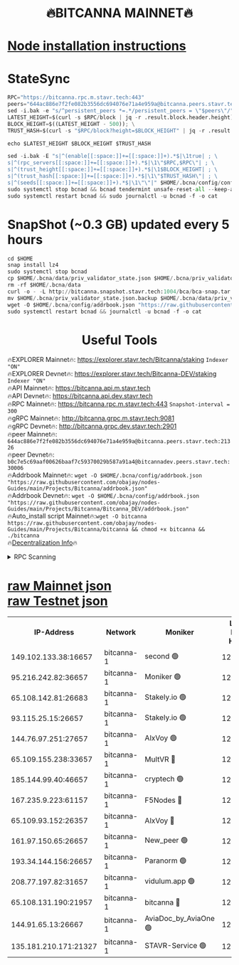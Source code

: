 <h1 align="center"> 🔥BITCANNA MAINNET🔥</h1>


[Node installation instructions](https://github.com/obajay/nodes-Guides/tree/main/Projects/Bitcanna)
=

# StateSync
```python
RPC="https://bitcanna.rpc.m.stavr.tech:443"
peers="644ac886e7f2fe082b3556dc694076e71a4e959a@bitcanna.peers.stavr.tech:21326"
sed -i.bak -e "s/^persistent_peers *=.*/persistent_peers = \"$peers\"/" $HOME/.bcna/config/config.toml
LATEST_HEIGHT=$(curl -s $RPC/block | jq -r .result.block.header.height); \
BLOCK_HEIGHT=$((LATEST_HEIGHT - 500)); \
TRUST_HASH=$(curl -s "$RPC/block?height=$BLOCK_HEIGHT" | jq -r .result.block_id.hash)

echo $LATEST_HEIGHT $BLOCK_HEIGHT $TRUST_HASH

sed -i.bak -E "s|^(enable[[:space:]]+=[[:space:]]+).*$|\1true| ; \
s|^(rpc_servers[[:space:]]+=[[:space:]]+).*$|\1\"$RPC,$RPC\"| ; \
s|^(trust_height[[:space:]]+=[[:space:]]+).*$|\1$BLOCK_HEIGHT| ; \
s|^(trust_hash[[:space:]]+=[[:space:]]+).*$|\1\"$TRUST_HASH\"| ; \
s|^(seeds[[:space:]]+=[[:space:]]+).*$|\1\"\"|" $HOME/.bcna/config/config.toml
sudo systemctl stop bcnad && bcnad tendermint unsafe-reset-all --keep-addr-book
sudo systemctl restart bcnad && sudo journalctl -u bcnad -f -o cat
```
# SnapShot (~0.3 GB) updated every 5 hours
```python
cd $HOME
snap install lz4
sudo systemctl stop bcnad
cp $HOME/.bcna/data/priv_validator_state.json $HOME/.bcna/priv_validator_state.json.backup
rm -rf $HOME/.bcna/data
curl -o - -L http://bitcanna.snapshot.stavr.tech:1004/bca/bca-snap.tar.lz4 | lz4 -c -d - | tar -x -C $HOME/.bcna --strip-components 2
mv $HOME/.bcna/priv_validator_state.json.backup $HOME/.bcna/data/priv_validator_state.json
wget -O $HOME/.bcna/config/addrbook.json "https://raw.githubusercontent.com/obajay/nodes-Guides/main/Projects/Bitcanna/addrbook.json"
sudo systemctl restart bcnad && journalctl -u bcnad -f -o cat
```

 <h1 align="center"> Useful Tools</h1>

🔥EXPLORER Mainnet🔥:    https://explorer.stavr.tech/Bitcanna/staking          `Indexer "ON"` \
🔥EXPLORER Devnet🔥:     https://explorer.stavr.tech/Bitcanna-DEV/staking     `Indexer "ON"` \
🔥API Mainnet🔥:         https://bitcanna.api.m.stavr.tech \
🔥API Devnet🔥:          https://bitcanna.api.dev.stavr.tech \
🔥RPC Mainnet🔥:         https://bitcanna.rpc.m.stavr.tech:443         `Snapshot-interval = 300` \
🔥gRPC Mainnet🔥:        http://bitcanna.grpc.m.stavr.tech:9081 \
🔥gRPC Devnet🔥:         http://bitcanna.grpc.dev.stavr.tech:2901 \
🔥peer Mainnet🔥:        `644ac886e7f2fe082b3556dc694076e71a4e959a@bitcanna.peers.stavr.tech:21326` \
🔥peer Devnet🔥:         `b0c7e5c69aaf00626baaf7c59370029b587a91a4@bitcannadev.peers.stavr.tech:30006` \
🔥Addrbook Mainnet🔥:    ```wget -O $HOME/.bcna/config/addrbook.json "https://raw.githubusercontent.com/obajay/nodes-Guides/main/Projects/Bitcanna/addrbook.json"``` \
🔥Addrbook Devnet🔥:    ```wget -O $HOME/.bcna/config/addrbook.json "https://raw.githubusercontent.com/obajay/nodes-Guides/main/Projects/Bitcanna/Bitcanna_DEV/addrbook.json"``` \
🔥Auto_install script Mainnet🔥:```wget -O bitcanna https://raw.githubusercontent.com/obajay/nodes-Guides/main/Projects/Bitcanna/bitcanna && chmod +x bitcanna && ./bitcanna``` \
🔥[Decentralization Info](https://github.com/obajay/StateSync-snapshots/tree/main/Projects/Bitcanna/Decentralization)🔥


<details>
<summary>RPC Scanning</summary>

<h2 align="center"> We scan nodes in real time every 4 hours. And we provide the final result of RPC endpoints.
We cannot influence the operation of these nodes in any way. </h2>


```python
If Voting Power is higher than 0 --> then the Node is a validator of the network and may be subject to attack and be a potential threat to the chain.
```
```python
We marked such validators with a red symbol
```

</details>

[raw Mainnet json](https://rpc-check.bcam.stavr.tech/bcam/rpc-bcam-result.json) \
[raw Testnet json](https://github.com/obajay/StateSync-snapshots/tree/main/Projects/Bitcanna/Rpc-Check-Testnet)
=



<table><tr><th>IP-Address</th><th>Network</th><th>Moniker</th><th>Latest Block Height</th><th>Earliest Block Height</th><th>Catching Up</th><th>Tx Index</th><th>Voting Power</th><th>Scan Time</th></tr><tr><td>149.102.133.38:16657</td><td>bitcanna-1</td><td>second 🟢</td><td>12696479</td><td>1</td><td>False</td><td>on</td><td>0</td><td>2024-02-22T09:24:26.668332750UTC</td></tr><tr><td>95.216.242.82:36657</td><td>bitcanna-1</td><td>Moniker 🟢</td><td>12696468</td><td>5776907</td><td>False</td><td>on</td><td>0</td><td>2024-02-22T09:23:21.847387353UTC</td></tr><tr><td>65.108.142.81:26683</td><td>bitcanna-1</td><td>Stakely.io 🟢</td><td>12696473</td><td>6152001</td><td>False</td><td>on</td><td>0</td><td>2024-02-22T09:23:49.982846328UTC</td></tr><tr><td>93.115.25.15:26657</td><td>bitcanna-1</td><td>Stakely.io 🟢</td><td>12696472</td><td>6520001</td><td>False</td><td>on</td><td>0</td><td>2024-02-22T09:23:41.477981032UTC</td></tr><tr><td>144.76.97.251:27657</td><td>bitcanna-1</td><td>AlxVoy 🟢</td><td>12696478</td><td>8805201</td><td>False</td><td>on</td><td>0</td><td>2024-02-22T09:24:16.008182715UTC</td></tr><tr><td>65.109.155.238:33657</td><td>bitcanna-1</td><td>MultVR 🔴</td><td>12696475</td><td>9933415</td><td>False</td><td>on</td><td>353255</td><td>2024-02-22T09:23:57.637253163UTC</td></tr><tr><td>185.144.99.40:46657</td><td>bitcanna-1</td><td>cryptech 🟢</td><td>12696468</td><td>11528001</td><td>False</td><td>on</td><td>0</td><td>2024-02-22T09:23:17.393749278UTC</td></tr><tr><td>167.235.9.223:61157</td><td>bitcanna-1</td><td>F5Nodes 🔴</td><td>12696475</td><td>12084001</td><td>False</td><td>on</td><td>570</td><td>2024-02-22T09:23:59.987283688UTC</td></tr><tr><td>65.109.93.152:26357</td><td>bitcanna-1</td><td>AlxVoy 🔴</td><td>12696480</td><td>12109301</td><td>False</td><td>on</td><td>1391795</td><td>2024-02-22T09:24:27.286426514UTC</td></tr><tr><td>161.97.150.65:26657</td><td>bitcanna-1</td><td>New_peer 🟢</td><td>12696473</td><td>12254001</td><td>False</td><td>on</td><td>0</td><td>2024-02-22T09:23:50.281101365UTC</td></tr><tr><td>193.34.144.156:26657</td><td>bitcanna-1</td><td>Paranorm 🟢</td><td>12696476</td><td>12271301</td><td>False</td><td>on</td><td>0</td><td>2024-02-22T09:24:04.698780823UTC</td></tr><tr><td>208.77.197.82:31657</td><td>bitcanna-1</td><td>vidulum.app 🟢</td><td>12596389</td><td>12386934</td><td>False</td><td>on</td><td>0</td><td>2024-02-22T09:23:53.164701434UTC</td></tr><tr><td>65.108.131.190:21957</td><td>bitcanna-1</td><td>bitcanna 🔴</td><td>12696476</td><td>12596476</td><td>False</td><td>on</td><td>419161</td><td>2024-02-22T09:24:04.393477042UTC</td></tr><tr><td>144.91.65.13:26667</td><td>bitcanna-1</td><td>AviaDoc_by_AviaOne 🟢</td><td>12696477</td><td>12690001</td><td>False</td><td>on</td><td>0</td><td>2024-02-22T09:24:13.250477147UTC</td></tr><tr><td>135.181.210.171:21327</td><td>bitcanna-1</td><td>STAVR-Service 🟢</td><td>12696478</td><td>12695701</td><td>False</td><td>on</td><td>0</td><td>2024-02-22T09:24:15.708921685UTC</td></tr></table>
